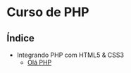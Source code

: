 # Curso de PHP

## Índice

- Integrando PHP com HTML5 & CSS3
  - [Olá PHP](./pages/module01/01-variable.php)
